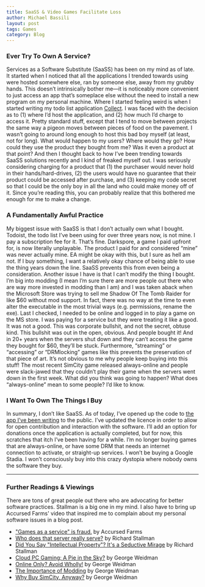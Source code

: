 ```yaml
---
title: SaaSS & Video Games Facilitate Loss
author: Michael Bassili
layout: post
tags: Games
category: Blog
---
```


### Ever Try To Own A Service?

Services as a Software Substitute (SaaSS) has been on my mind as of late. It started when I noticed that all the applications I trended towards using were hosted somewhere else, ran by someone else, away from my grubby hands. This doesn’t intrinsically bother me—it is noticeably more convenient to just access an app that’s someplace else without the need to install a new program on my personal machine. Where I started feeling weird is when I started writing my todo list application [Collect](https://github.com/FlatlanderWoman/collect). I was faced with the decision as to (1) where I’d host the application, and (2) how much I’d charge to access it. Pretty standard stuff, except that I tend to move between projects the same way a pigeon moves between pieces of food on the pavement. I wasn’t going to around long enough to host this bad boy myself (at least, not for long). What would happen to my users? Where would they go? How could they use the product they bought from me? Was it even a product at that point? And then I thought back to how I’ve been trending towards SaaSS solutions recently and I kind of freaked myself out. I was seriously considering charging for a product that (1) the purchaser would never hold in their hands/hard-drives, (2) the users would have no guarantee that their product could be accessed after purchase, and (3) keeping my code secret so that I could be the only boy in all the land who could make money off of it. Since you’re reading this, you can probably realize that this bothered me enough for me to make a change.

### A Fundamentally Awful Practice

My biggest issue with SaaSS is that I don’t actually own what I bought. Todoist, the todo list I’ve been using for over three years now, is not mine. I pay a subscription fee for it. That’s fine. Darkspore, a game I paid upfront for, is now literally unplayable. The product I paid for and considered “mine” was never actually mine. EA might be okay with this, but I sure as hell am not. If I buy something, I want a relatively okay chance of being able to use the thing years down the line. SaaSS prevents this from even being a consideration. Another issue I have is that I can’t modify the thing I bought. I’m big into modding (I mean I’m sure there are more people out there who are way more invested in modding than I am) and I was taken aback when the Microsoft Store was trying to sell me Shadow Of The Tomb Raider for like $60 without mod support. In fact, there was no way at the time to even alter the executable in the most trivial ways (e.g. permissions, rename the exe). Last I checked, I needed to be online and logged in to play a game on the MS store. I was paying for a service but they were treating it like a good. It was not a good. This was corporate bullshit, and not the secret, obtuse kind. This bullshit was out in the open, obvious. And people bought it! And in 20+ years when the servers shut down and they can’t access the game they bought for $60, they’ll be stuck. Furthermore, “streaming” or “accessing” or “DRMlocking” games like this prevents the preservation of that piece of art. It’s not obvious to me why people keep buying into this stuff! The most recent SimCity game released always-online and people were slack-jawed that they couldn’t play their game when the servers went down in the first week. What did you think was going to happen? What does “always-online” mean to some people? I’d like to know. 

### I Want To Own The Things I Buy

In summary, I don’t like SaaSS. As of today, I’ve opened up the code to [the app I’ve been writing](https://github.com/FlatlanderWoman/collect) to the public. I’ve updated the licence in order to allow for open contribution and interaction with the software. I’ll add an option for donations once the application is actually completed, but for now, this scratches that itch I’ve been having for a while. I’m no longer buying games that are always-online, or have some DRM that needs an internet connection to activate, or straight-up services. I won’t be buying a Google Stadia. I won’t consciously buy into this crazy dystopia where nobody owns the software they buy.

---

### Further Readings & Viewings 
There are tons of great people out there who are advocating for better software practices. Stallman is a big one in my mind. I also have to bring up Accursed Farms' video that inspired me to complain about my personal software issues in a blog post.
- ["Games as a service" is fraud.](https://www.youtube.com/watch?v=tUAX0gnZ3Nw) by Accursed Farms
- [Who does that server really serve?](https://www.gnu.org/philosophy/who-does-that-server-really-serve.html) by Richard Stallman
- [Did You Say "Intellectual Property"? It's a Seductive Mirage](https://www.gnu.org/philosophy/not-ipr.en.html) by Richard Stallman
- [Cloud PC Gaming: A Pie in the Sky?](https://youtu.be/Wv8FnM__04s) by George Weidman
- [Online Only? Avoid Wholly!](https://youtu.be/7BKw4eNFGqc) by George Weidman
- [The Importance of Modding](https://www.youtube.com/watch?v=TvNzj0GVMDI) by George Weidman
- [Why Buy SimCity, Anyway?](https://www.youtube.com/watch?v=d2aR0txGY-k) by George Weidman
